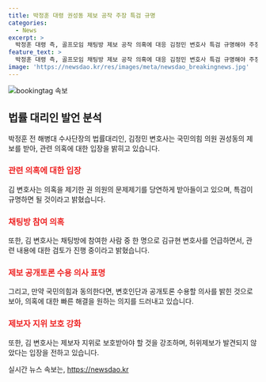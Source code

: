 ```yaml
---
title: 박정훈 대령 권성동 제보 공작 주장 특검 규명
categories:
  - News
excerpt: >
  박정훈 대령 측, 골프모임 채팅방 제보 공작 의혹에 대응 김정민 변호사 특검 규명해야 주장. 권성동 의원은 임성근 전 사단장과 이 모 씨의 골프모임 의혹을 제기하며 야당의 제보 공작 의혹 제기. 김규현 변호사의 참여 여부에 대한 의혹에 대해, 김 변호사 너무도 당연한 것이라 주장하며 특검을 강조. 국민의힘과의 공개토론 제안 및 02-800-7070 사용 부서 공개를 촉구하며, 김 변호사의 제보자 지위 보호를 강조. 허위성 미발견 시 책임 져야하나 아직 확인 불가 밝혀.
feature_text: >
  박정훈 대령 측, 골프모임 채팅방 제보 공작 의혹에 대응 김정민 변호사 특검 규명해야 주장. 권성동 의원은 임성근 전 사단장과 이 모 씨의 골프모임 의혹을 제기하며 야당의 제보 공작 의혹 제기. 김규현 변호사의 참여 여부에 대한 의혹에 대해, 김 변호사 너무도 당연한 것이라 주장하며 특검을 강조. 국민의힘과의 공개토론 제안 및 02-800-7070 사용 부서 공개를 촉구하며, 김 변호사의 제보자 지위 보호를 강조. 허위성 미발견 시 책임 져야하나 아직 확인 불가 밝혀.
image: 'https://newsdao.kr/res/images/meta/newsdao_breakingnews.jpg'
---
```


<p><img src="https://newsdao.kr/res/images/meta/newsdao_breakingnews.jpg" alt="bookingtag 속보" /></p>

<h2 data-ke-size="size26">법률 대리인 발언 분석</h2>

<p data-ke-size="size16">박정훈 전 해병대 수사단장의 법률대리인, 김정민 변호사는 국민의힘 의원 권성동의 제보를 받아, 관련 의혹에 대한 입장을 밝히고 있습니다.</p>

<h3><b><span style="color: #ee2323;">관련 의혹에 대한 입장</span></b></h3>

<p data-ke-size="size16">김 변호사는 의혹을 제기한 권 의원의 문제제기를 당연하게 받아들이고 있으며, 특검이 규명하면 될 것이라고 밝혔습니다.</p>

<h3><b><span style="color: #ee2323;">채팅방 참여 의혹</span></b></h3>

<p data-ke-size="size16">또한, 김 변호사는 채팅방에 참여한 사람 중 한 명으로 김규현 변호사를 언급하면서, 관련 내용에 대한 검토가 진행 중이라고 밝혔습니다.</p>

<h3><b><span style="color: #ee2323;">제보 공개토론 수용 의사 표명</span></b></h3>

<p data-ke-size="size16">그리고, 만약 국민의힘과 동의한다면, 변호인단과 공개토론 수용할 의사를 밝힌 것으로 보아, 의혹에 대한 빠른 해결을 원하는 의지를 드러내고 있습니다.</p>

<h3><b><span style="color: #ee2323;">제보자 지위 보호 강화</span></b></h3>

<p data-ke-size="size16">또한, 김 변호사는 제보자 지위로 보호받아야 할 것을 강조하며, 허위제보가 발견되지 않았다는 입장을 전하고 있습니다.</p>
실시간 뉴스 속보는, <a href="https://newsdao.kr" rel="dofollow">https://newsdao.kr</a>


